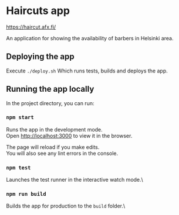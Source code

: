 # Haircuts app

https://haircut.afx.fi/

An application for showing the availability of barbers in Helsinki area.

## Deploying the app
Execute `./deploy.sh` Which runs tests, builds and deploys the app.

## Running the app locally
In the project directory, you can run:

### `npm start`
Runs the app in the development mode.\
Open [http://localhost:3000](http://localhost:3000) to view it in the browser.

The page will reload if you make edits.\
You will also see any lint errors in the console.

### `npm test`
Launches the test runner in the interactive watch mode.\

### `npm run build`
Builds the app for production to the `build` folder.\
